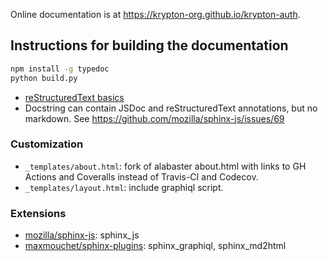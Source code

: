 Online documentation is at https://krypton-org.github.io/krypton-auth.

## Instructions for building the documentation

```bash
npm install -g typedoc
python build.py
```

- [reStructuredText basics](https://www.sphinx-doc.org/en/master/usage/restructuredtext/basics.html)
- Docstring can contain JSDoc and reStructuredText annotations, but no markdown.
  See https://github.com/mozilla/sphinx-js/issues/69

### Customization

- `_templates/about.html`: fork of alabaster about.html with links to GH Actions and Coveralls instead of Travis-CI and Codecov.
- `_templates/layout.html`: include graphiql script.

### Extensions

- [mozilla/sphinx-js](https://github.com/mozilla/sphinx-js): sphinx_js
- [maxmouchet/sphinx-plugins](https://github.com/maxmouchet/sphinx-plugins): sphinx_graphiql, sphinx_md2html

